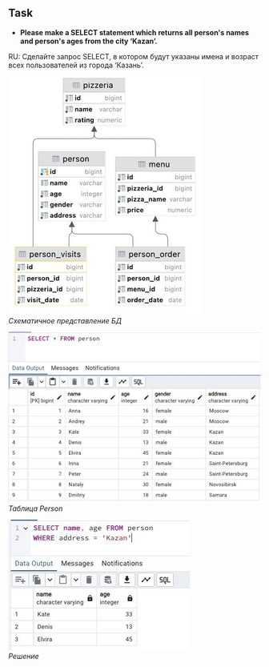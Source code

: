 ## Task

+ **Please make a SELECT statement which returns all person's names and person's ages from the city ‘Kazan’.**

RU: Cделайте запрос SELECT, в котором будут указаны имена и возраст всех пользователей из города ‘Казань’.

![Screenshot](../screenshots/table.jpg "Основная схема")\
*Схематичное представление БД*

![Screenshot](../screenshots/person.jpg "Таблица Person")\
*Таблица Person*

![Screenshot](../screenshots/ex00.jpg "Решение")\
*Решение*